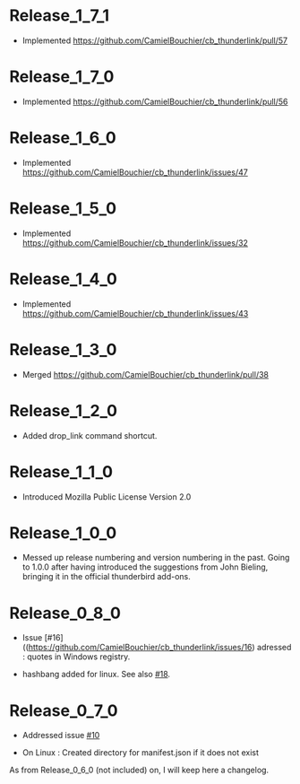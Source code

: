 Release_1_7_1
=============

* Implemented https://github.com/CamielBouchier/cb_thunderlink/pull/57

Release_1_7_0
=============

* Implemented https://github.com/CamielBouchier/cb_thunderlink/pull/56

Release_1_6_0
=============

* Implemented https://github.com/CamielBouchier/cb_thunderlink/issues/47

Release_1_5_0
=============

* Implemented https://github.com/CamielBouchier/cb_thunderlink/issues/32

Release_1_4_0
=============

* Implemented https://github.com/CamielBouchier/cb_thunderlink/issues/43

Release_1_3_0
=============

* Merged https://github.com/CamielBouchier/cb_thunderlink/pull/38

Release_1_2_0
=============

* Added drop_link command shortcut. 

Release_1_1_0
=============

* Introduced Mozilla Public License Version 2.0

Release_1_0_0
=============

* Messed up release numbering and version numbering in the past. Going to 1.0.0 after having introduced the suggestions from John Bieling, bringing it in the official thunderbird add-ons.

Release_0_8_0
=============

* Issue [#16]((https://github.com/CamielBouchier/cb_thunderlink/issues/16) adressed : quotes in Windows registry.

* hashbang added for linux. See also [#18](https://github.com/CamielBouchier/cb_thunderlink/issues/18).

Release_0_7_0
=============

* Addressed issue [#10](https://github.com/CamielBouchier/cb_thunderlink/issues/10)

* On Linux : Created directory for manifest.json if it does not exist

As from Release_0_6_0 (not included) on, I will keep here a changelog.
